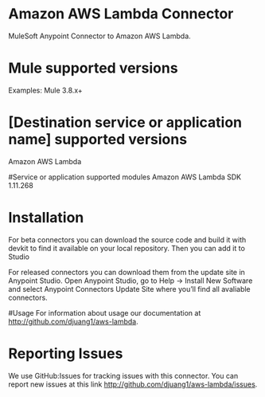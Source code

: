 # Amazon AWS Lambda Connector

MuleSoft Anypoint Connector to Amazon AWS Lambda. 

# Mule supported versions
Examples:
Mule 3.8.x+

# [Destination service or application name] supported versions
Amazon AWS Lambda

#Service or application supported modules
Amazon AWS Lambda SDK 1.11.268


# Installation 
For beta connectors you can download the source code and build it with devkit to find it available on your local repository. Then you can add it to Studio

For released connectors you can download them from the update site in Anypoint Studio. 
Open Anypoint Studio, go to Help → Install New Software and select Anypoint Connectors Update Site where you’ll find all avaliable connectors.

#Usage
For information about usage our documentation at http://github.com/djuang1/aws-lambda.

# Reporting Issues

We use GitHub:Issues for tracking issues with this connector. You can report new issues at this link http://github.com/djuang1/aws-lambda/issues.